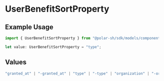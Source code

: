 # UserBenefitSortProperty

## Example Usage

```typescript
import { UserBenefitSortProperty } from "@polar-sh/sdk/models/components";

let value: UserBenefitSortProperty = "type";
```

## Values

```typescript
"granted_at" | "-granted_at" | "type" | "-type" | "organization" | "-organization"
```